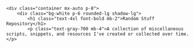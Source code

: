 <!DOCTYPE html>
<html lang="en">
<head>
    <meta charset="UTF-8">
    <meta name="viewport" content="width=device-width, initial-scale=1.0">
    <title>GitHub Readme</title>
    <script src="https://cdn.tailwindcss.com"></script>
    <style>
        /* Additional styles if needed */
    </style>
</head>
<body class="bg-gray-100 font-sans leading-normal tracking-normal">

    <div class="container mx-auto p-8">
        <div class="bg-white p-6 rounded-lg shadow-lg">
            <h1 class="text-4xl font-bold mb-2">Random Stuff Repository</h1>
            <p class="text-gray-700 mb-4">A collection of miscellaneous scripts, snippets, and resources I've created or collected over time.</p>
</body>
</html>
